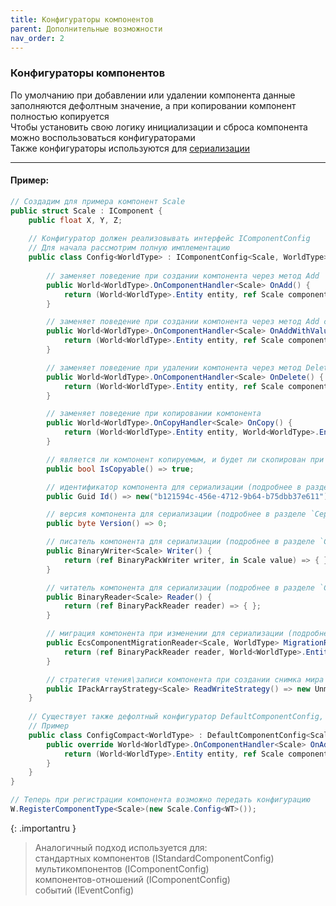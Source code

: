 ```yaml
---
title: Конфигураторы компонентов
parent: Дополнительныe возможности
nav_order: 2
---
```


### Конфигураторы компонентов
По умолчанию при добавлении или удалении компонента данные заполняются дефолтным значение, а при копировании компонент полностью копируется  
Чтобы установить свою логику инициализации и сброса компонента можно воспользоваться конфигураторами  
Также конфигураторы используются для [сериализации](serialization.md)

___

#### Пример:
```csharp
// Создадим для примера компонент Scale
public struct Scale : IComponent {
    public float X, Y, Z;
    
    // Конфигуратор должен реализовывать интерфейс IComponentConfig
    // Для начала рассмотрим полную имплементацию
    public class Config<WorldType> : IComponentConfig<Scale, WorldType> where WorldType : struct, IWorldType {
        
        // заменяет поведение при создании компонента через метод Add
        public World<WorldType>.OnComponentHandler<Scale> OnAdd() {
            return (World<WorldType>.Entity entity, ref Scale component) => { };
        }

        // заменяет поведение при создании компонента через метод Add с передачей значения
        public World<WorldType>.OnComponentHandler<Scale> OnAddWithValue() {
            return (World<WorldType>.Entity entity, ref Scale component) => { };
        }

        // заменяет поведение при удалении компонента через метод Delete
        public World<WorldType>.OnComponentHandler<Scale> OnDelete() {
            return (World<WorldType>.Entity entity, ref Scale component) => { };
        }

        // заменяет поведение при копировании компонента
        public World<WorldType>.OnCopyHandler<Scale> OnCopy() {
            return (World<WorldType>.Entity entity, World<WorldType>.Entity dstEntity, ref Scale src, ref Scale dst) => { };
        }

        // является ли компонент копируемым, и будет ли скопирован при entity.Copy() или entity.Move()
        public bool IsCopyable() => true;

        // идентификатор компонента для сериализации (подробнее в разделе `Сериализации`)
        public Guid Id() => new("b121594c-456e-4712-9b64-b75dbb37e611");

        // версия компонента для сериализации (подробнее в разделе `Сериализации`)
        public byte Version() => 0;

        // писатель компонента для сериализации (подробнее в разделе `Сериализации`)
        public BinaryWriter<Scale> Writer() {
            return (ref BinaryPackWriter writer, in Scale value) => { };
        }

        // читатель компонента для сериализации (подробнее в разделе `Сериализации`)
        public BinaryReader<Scale> Reader() {
            return (ref BinaryPackReader reader) => { };
        }

        // миграция компонента при изменении для сериализации (подробнее в разделе `Сериализации`)
        public EcsComponentMigrationReader<Scale, WorldType> MigrationReader() {
            return (ref BinaryPackReader reader, World<WorldType>.Entity entity, byte version, bool disabled) => { };
        }

        // стратегия чтения\записи компонента при создании снимка мира для сериализации (подробнее в разделе `Сериализации`)
        public IPackArrayStrategy<Scale> ReadWriteStrategy() => new UnmanagedPackArrayStrategy<Scale>();
    }
    
    // Существует также дефолтный конфигуратор DefaultComponentConfig, позволяющий переопределить только нужные методы
    // Пример
    public class ConfigCompact<WorldType> : DefaultComponentConfig<Scale, WorldType> where WorldType : struct, IWorldType {
        public override World<WorldType>.OnComponentHandler<Scale> OnAdd() {
            return (World<WorldType>.Entity entity, ref Scale component) => { };
        }
    }
}

// Теперь при регистрации компонента возможно передать конфигурацию
W.RegisterComponentType<Scale>(new Scale.Config<WT>());
```

{: .importantru }
> Аналогичный подход используется для:  
> стандартных компонентов (IStandardComponentConfig)  
> мультикомпонентов (IComponentConfig)  
> компонентов-отношений (IComponentConfig)  
> событий (IEventConfig)  
